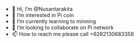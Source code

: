 - 👋 Hi, I’m @Nusantarakita
- 👀 I’m interested in Pi coin
- 🌱 I’m currently learning to minning
- 💞️ I’m looking to collaborate on Pi network
- 📫 How to reach me please call +6282130683358

<!---
Nusantarakita/Nusantarakita is a ✨ special ✨ repository because its `README.md` (this file) appears on your GitHub profile.
You can click the Preview link to take a look at your changes.
--->

